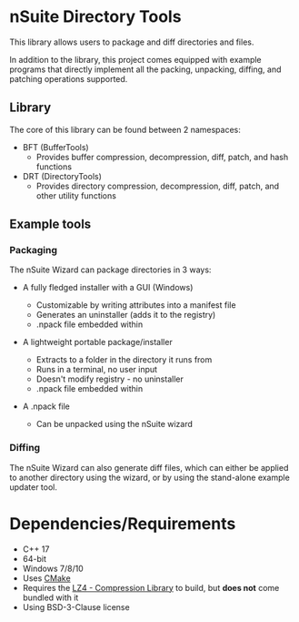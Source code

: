 # nSuite Directory Tools

This library allows users to package and diff directories and files.

In addition to the library, this project comes equipped with example programs that directly implement all the packing, unpacking, diffing, and patching operations supported.

## Library
The core of this library can be found between 2 namespaces:  
- BFT (BufferTools)
  - Provides buffer compression, decompression, diff, patch, and hash functions
- DRT (DirectoryTools)
  - Provides directory compression, decompression, diff, patch, and other utility functions

## Example tools
### Packaging
The nSuite Wizard can package directories in 3 ways:
- A fully fledged installer with a GUI (Windows)
  - Customizable by writing attributes into a manifest file
  - Generates an uninstaller (adds it to the registry)
  - .npack file embedded within
  
- A lightweight portable package/installer
  - Extracts to a folder in the directory it runs from
  - Runs in a terminal, no user input
  - Doesn't modify registry - no uninstaller
  - .npack file embedded within
  
- A .npack file
  - Can be unpacked using the nSuite wizard

  
### Diffing
The nSuite Wizard can also generate diff files, which can either be applied to another directory using the wizard, or by using the stand-alone example updater tool.

# Dependencies/Requirements
 - C++ 17
 - 64-bit
 - Windows 7/8/10
 - Uses [CMake](https://cmake.org/)
 - Requires the [LZ4 - Compression Library](https://github.com/lz4/lz4) to build, but **does not** come bundled with it
 - Using BSD-3-Clause license